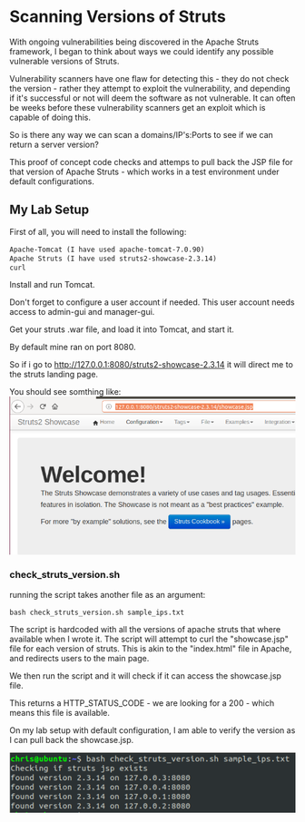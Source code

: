 # Scanning Versions of Struts	

With ongoing vulnerabilities being discovered in the Apache Struts framework, I began to think about ways we could identify any possible vulnerable versions of Struts.

Vulnerability scanners have one flaw for detecting this - they do not check the version - rather they attempt to exploit the vulnerability, and depending if it's successful or not will deem the software as not vulnerable.
It can often be weeks before these vulnerability scanners get an exploit which is capable of doing this. 

So is there any way we can scan a domains/IP's:Ports to see if we can return a server version?

This proof of concept code checks and attemps to pull back the JSP file for that version of Apache Struts - which works in a test environment under default configurations.

## My Lab Setup

First of all, you will need to install the following:

```
Apache-Tomcat (I have used apache-tomcat-7.0.90)  
Apache Struts (I have used struts2-showcase-2.3.14)  
curl  
```

Install and run Tomcat.  

Don't forget to configure a user account if needed. This user account needs access to admin-gui and manager-gui.

Get your struts .war file, and load it into Tomcat, and start it.

By default mine ran on port 8080.  

So if i go to http://127.0.0.1:8080/struts2-showcase-2.3.14 it will direct me to the struts landing page.  

You should see somthing like:
![Struts Running](https://raw.githubusercontent.com/EdgeSync/Struts_Version_Scanner/master/images/struts_running.png)


### check_struts_version.sh

running the script takes another file as an argument:

```
bash check_struts_version.sh sample_ips.txt
```

The script is hardcoded with all the versions of apache struts that where available when I wrote it.
The script will attempt to curl the "showcase.jsp" file for each version of struts. This is akin to the "index.html" file in Apache, and redirects users to the main page.  

We then run the script and it will check if it can access the showcase.jsp file.

This returns a HTTP_STATUS_CODE - we are looking for a 200 - which means this file is available.

On my lab setup with default configuration, I am able to verify the version as I can pull back the showcase.jsp. 

![Script Running](https://raw.githubusercontent.com/EdgeSync/Struts_Version_Scanner/master/images/struts_check.png)


